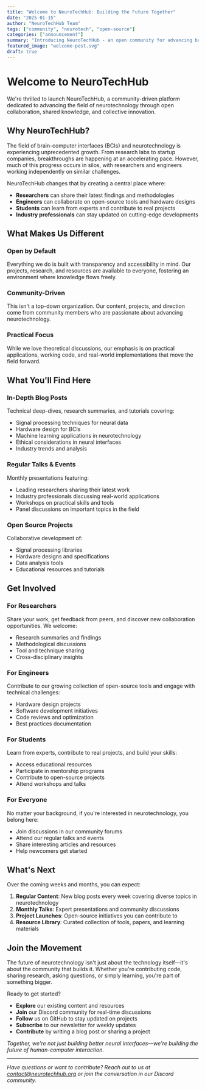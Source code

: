 ```yaml
---
title: "Welcome to NeuroTechHub: Building the Future Together"
date: "2025-01-15"
author: "NeuroTechHub Team"
tags: ["community", "neurotech", "open-source"]
categories: ["announcement"]
summary: "Introducing NeuroTechHub - an open community for advancing brain-computer interface technology through collaboration and shared knowledge."
featured_image: "welcome-post.svg"
draft: true
---
```


# Welcome to NeuroTechHub

We're thrilled to launch NeuroTechHub, a community-driven platform dedicated to advancing the field of neurotechnology through open collaboration, shared knowledge, and collective innovation.

## Why NeuroTechHub?

The field of brain-computer interfaces (BCIs) and neurotechnology is experiencing unprecedented growth. From research labs to startup companies, breakthroughs are happening at an accelerating pace. However, much of this progress occurs in silos, with researchers and engineers working independently on similar challenges.

NeuroTechHub changes that by creating a central place where:

- **Researchers** can share their latest findings and methodologies
- **Engineers** can collaborate on open-source tools and hardware designs
- **Students** can learn from experts and contribute to real projects
- **Industry professionals** can stay updated on cutting-edge developments

## What Makes Us Different

### Open by Default

Everything we do is built with transparency and accessibility in mind. Our projects, research, and resources are available to everyone, fostering an environment where knowledge flows freely.

### Community-Driven

This isn't a top-down organization. Our content, projects, and direction come from community members who are passionate about advancing neurotechnology.

### Practical Focus

While we love theoretical discussions, our emphasis is on practical applications, working code, and real-world implementations that move the field forward.

## What You'll Find Here

### In-Depth Blog Posts

Technical deep-dives, research summaries, and tutorials covering:

- Signal processing techniques for neural data
- Hardware design for BCIs
- Machine learning applications in neurotechnology
- Ethical considerations in neural interfaces
- Industry trends and analysis

### Regular Talks & Events

Monthly presentations featuring:

- Leading researchers sharing their latest work
- Industry professionals discussing real-world applications
- Workshops on practical skills and tools
- Panel discussions on important topics in the field

### Open Source Projects

Collaborative development of:

- Signal processing libraries
- Hardware designs and specifications
- Data analysis tools
- Educational resources and tutorials

## Get Involved

### For Researchers

Share your work, get feedback from peers, and discover new collaboration opportunities. We welcome:

- Research summaries and findings
- Methodological discussions
- Tool and technique sharing
- Cross-disciplinary insights

### For Engineers

Contribute to our growing collection of open-source tools and engage with technical challenges:

- Hardware design projects
- Software development initiatives
- Code reviews and optimization
- Best practices documentation

### For Students

Learn from experts, contribute to real projects, and build your skills:

- Access educational resources
- Participate in mentorship programs
- Contribute to open-source projects
- Attend workshops and talks

### For Everyone

No matter your background, if you're interested in neurotechnology, you belong here:

- Join discussions in our community forums
- Attend our regular talks and events
- Share interesting articles and resources
- Help newcomers get started

## What's Next

Over the coming weeks and months, you can expect:

1. **Regular Content**: New blog posts every week covering diverse topics in neurotechnology
2. **Monthly Talks**: Expert presentations and community discussions
3. **Project Launches**: Open-source initiatives you can contribute to
4. **Resource Library**: Curated collection of tools, papers, and learning materials

## Join the Movement

The future of neurotechnology isn't just about the technology itself—it's about the community that builds it. Whether you're contributing code, sharing research, asking questions, or simply learning, you're part of something bigger.

Ready to get started?

- **Explore** our existing content and resources
- **Join** our Discord community for real-time discussions
- **Follow** us on GitHub to stay updated on projects
- **Subscribe** to our newsletter for weekly updates
- **Contribute** by writing a blog post or sharing a project

_Together, we're not just building better neural interfaces—we're building the future of human-computer interaction._

---

_Have questions or want to contribute? Reach out to us at contact@neurotechhub.org or join the conversation in our Discord community._
